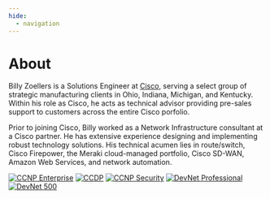 ```yaml
---
hide:
  - navigation
---
```


# About

Billy Zoellers is a Solutions Engineer at [Cisco](https://www.cisco.com), serving a select group of strategic manufacturing clients in Ohio, Indiana, Michigan, and Kentucky. Within his role as Cisco, he acts as technical advisor providing pre-sales support to customers across the entire Cisco porfolio.

Prior to joining Cisco, Billy worked as a Network Infrastructure consultant at a Cisco partner. He has extensive experience designing and implementing robust technology solutions. His technical acumen lies in route/switch, Cisco Firepower, the Meraki cloud-managed portfolio, Cisco SD-WAN, Amazon Web Services, and network automation.

<div class="certimages" markdown>
  <a href="https://www.credly.com/badges/adb43cc1-36dc-49ed-91b7-a2e81697fd99"><img class="cert" alt="CCNP Enterprise" src="ccnp-ent.svg"/></a>
  <a href="https://www.credly.com/badges/57f6f6ad-0550-4849-a1db-4362cc0e2033"><img class="cert" alt="CCDP" src="ccdp.svg"/></a>
  <a href="https://www.credly.com/badges/d4596bae-bc04-42d6-a180-86f08460222a"><img class="cert" alt="CCNP Security" src="ccnp-s.svg"/></a>
  <a href="https://www.credly.com/badges/5581a692-dabc-432a-b469-93c41e81f473"><img class="cert" alt="DevNet Professional" src="devnet-pro.svg"/></a>
  <a href="https://www.credly.com/badges/ffe9724b-a3c7-4224-8797-4b05cb19c619"><img class="cert" alt="DevNet 500" src="devnet500.svg"/></a>
</div>
